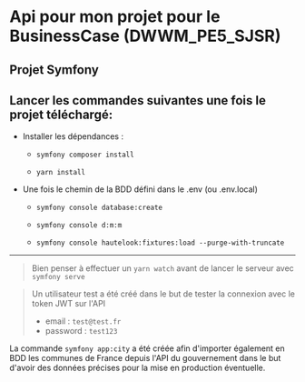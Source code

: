# Api pour mon projet pour le BusinessCase (DWWM_PE5_SJSR)

## Projet Symfony


 Lancer les commandes suivantes une fois le projet téléchargé:
----------
* Installer les dépendances :
  * ```
    symfony composer install
    ```
  * ```
    yarn install
    ```
* Une fois le chemin de la BDD défini dans le .env (ou .env.local)
  * ```
    symfony console database:create
    ```
  * ```
    symfony console d:m:m
    ```
  * ```
    symfony console hautelook:fixtures:load --purge-with-truncate
    ```
    


***

> Bien penser à effectuer un ```yarn watch``` avant de lancer le serveur avec ```symfony serve```




> Un utilisateur test a été créé dans le but de tester la connexion avec le token JWT sur l'API
> * email : ```test@test.fr```
> * password : ```test123```



La commande ```symfony app:city``` a été créée afin d'importer également en BDD les communes de France depuis l'API du gouvernement dans le but d'avoir des données précises pour la mise en production éventuelle.
